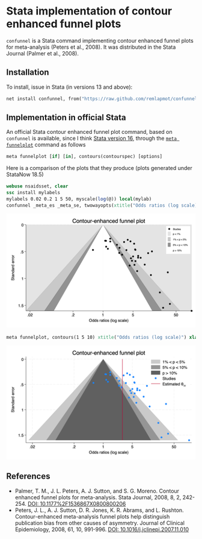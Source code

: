 # Stata implementation of contour enhanced funnel plots

`confunnel` is a Stata command implementing contour enhanced funnel plots for meta-analysis (Peters et al., 2008). It was distributed in the Stata Journal (Palmer et al., 2008).

## Installation

To install, issue in Stata (in versions 13 and above):

```stata
net install confunnel, from("https://raw.github.com/remlapmot/confunnel-stata/master/")
```

## Implementation in official Stata

An official Stata contour enhanced funnel plot command, based on `confunnel` is available, since I think [Stata version 16](https://www.stata.com/stata16/meta-analysis/), through the [`meta funnelplot`](https://www.stata.com/manuals/metametafunnelplot.pdf) command as follows

```stata
meta funnelplot [if] [in], contours(contourspec) [options]
```

Here is a comparison of the plots that they produce (plots generated under StataNow 18.5)

```stata
webuse nsaidsset, clear
ssc install mylabels
mylabels 0.02 0.2 1 5 50, myscale(log(@)) local(mylab)
confunnel _meta_es _meta_se, twowayopts(xtitle("Odds ratios (log scale)") `"xlabel(`mylab')"' title("Contour-enhanced funnel plot"))
```

![Contour enhanced funnel plot generated using confunnel](./img/confunnel.png)

```stata
meta funnelplot, contours(1 5 10) xtitle("Odds ratios (log scale)") xlabel(`mylab') legend(pos(2) ring(0))
```

![Contour enhanced funnel plot generated using meta funnel](./img/metafunnel.png)

## References

- Palmer, T. M., J. L. Peters, A. J. Sutton, and S. G. Moreno. Contour enhanced funnel plots for meta-analysis. Stata Journal, 2008, 8, 2, 242-254. [DOI: 10.1177%2F1536867X0800800206](https://doi.org/10.1177%2F1536867X0800800206)
- Peters, J. L., A. J. Sutton, D. R. Jones, K. R. Abrams, and L. Rushton. Contour-enhanced meta-analysis funnel plots help distinguish publication bias from other causes of asymmetry. Journal of Clinical Epidemiology, 2008, 61, 10, 991-996. [DOI: 10.1016/j.jclinepi.2007.11.010](https://doi.org/10.1016/j.jclinepi.2007.11.010)
